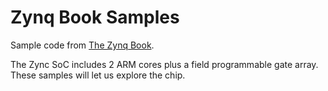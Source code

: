 Zynq Book Samples
===

Sample code from [The Zynq Book](http://www.zynqbook.com/).

The Zync SoC includes 2 ARM cores plus a field programmable gate array.  These samples will let us explore the chip.

